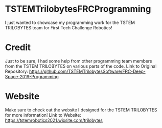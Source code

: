 # TSTEMTrilobytesFRCProgramming
I just wanted to showcase my programming work for the TSTEM TRILOBYTES team for First Tech Challenge Robotics! 

# Credit
Just to be sure, I had some help from other programming team members from the TSTEM TRILOBYTES on various parts of the code.
Link to Original Repository: https://github.com/TSTEMTrilobytesSoftware/FRC-Deep-Space-2019-Programming

# Website
Make sure to check out the website I designed for the TSTEM TRILOBYTES for more information!
Link to Website: https://tstemrobotics2021.wixsite.com/trilobytes

